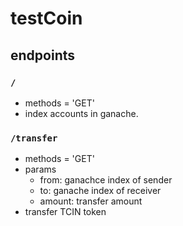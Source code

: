 # testCoin
## endpoints
### `/`
- methods = 'GET'
- index accounts in ganache.
### `/transfer`
- methods = 'GET'
- params
  - from: ganachce index of sender
  - to: ganache index of receiver
  - amount: transfer amount
- transfer TCIN token
